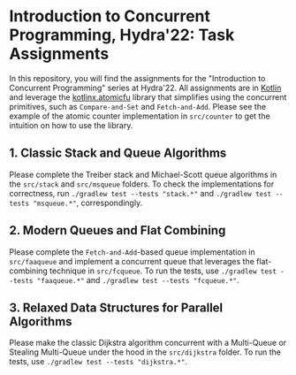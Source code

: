 # Introduction to Concurrent Programming, Hydra'22: Task Assignments

In this repository, you will find the assignments for the "Introduction to Concurrent Programming" series at Hydra'22.
All assignments are in [Kotlin](https://kotlinlang.org) and leverage the [kotlinx.atomicfu](https://github.com/Kotlin/kotlinx.atomicfu/)
library that simplifies using the concurrent primitives, such as `Compare-and-Set` and `Fetch-and-Add`.
Please see the example of the atomic counter implementation in `src/counter` to get the intuition on how to use the library.

## 1. Classic Stack and Queue Algorithms
Please complete the Treiber stack and Michael-Scott queue algorithms in the `src/stack` and `src/msqueue` folders.
To check the implementations for correctness, run `./gradlew test --tests "stack.*"` and `./gradlew test --tests "msqueue.*"`, correspondingly.

## 2. Modern Queues and Flat Combining
Please complete the `Fetch-and-Add`-based queue implementation in `src/faaqueue` and implement a concurrent queue 
that leverages the flat-combining technique in `src/fcqueue`.
To run the tests, use `./gradlew test --tests "faaqueue.*"` and `./gradlew test --tests "fcqueue.*"`.

## 3. Relaxed Data Structures for Parallel Algorithms
Please make the classic Dijkstra algorithm concurrent with a Multi-Queue or Stealing Multi-Queue under the hood 
in the `src/dijkstra` folder. To run the tests, use `./gradlew test --tests "dijkstra.*"`.
